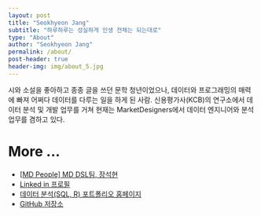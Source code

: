 ```yaml
---
layout: post
title: "Seokhyeon Jang"
subtitle: "하루하루는 성실하게 인생 전체는 되는대로"
type: "About"
author: "Seokhyeon Jang"
permalink: /about/
post-header: true
header-img: img/about_5.jpg
---
```


시와 소설을 좋아하고 종종 글을 쓰던 문학 청년이었으나, 데이터와 프로그래밍의 매력에 빠져 어쩌다 데이터를 다루는 일을 하게 된 사람. 신용평가사(KCB)의 연구소에서 데이터 분석 및 개발 업무를 거쳐 현재는 MarketDesigners에서 데이터 엔지니어와 분석 업무를 겸하고 있다.

# More ...


- [ [MD People] MD DSL팀, 장석현 ](https://brunch.co.kr/@choikyunghe/74)
- [ Linked in 프로필 ](https://www.linkedin.com/in/seokhyeonjang/)
- [ 데이터 분석(SQL, R) 포트폴리오 홈페이지 ](http://rpubs.com/verbena/)
- [ GitHub 저장소 ](https://github.com/boys-be-ambitious/TIL)

<br />

